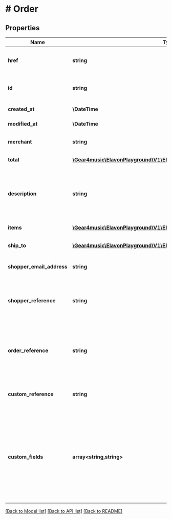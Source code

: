 # # Order

## Properties

Name | Type | Description | Notes
------------ | ------------- | ------------- | -------------
**href** | **string** | Order [Resource URL](#section/Overview/Values) (self link) | [optional] [readonly]
**id** | **string** | Order [Resource ID](#section/Overview/Values) assigned by server. | [optional] [readonly]
**created_at** | **\DateTime** | Creation timestamp | [optional] [readonly]
**modified_at** | **\DateTime** | Modification timestamp | [optional] [readonly]
**merchant** | **string** | Merchant [Resource URL](#section/Overview/Values) | [optional] [readonly]
**total** | [**\Gear4music\ElavonPlayground\V1\EPG\Model\PositiveAmountAndCurrency**](PositiveAmountAndCurrency.md) | Total for all items | [optional] [readonly]
**description** | **string** | Description, which appears on the dashboard and might appear on receipts | [optional] [readonly]
**items** | [**\Gear4music\ElavonPlayground\V1\EPG\Model\OrderItem[]**](OrderItem.md) | Line items, 64 max | [optional] [readonly]
**ship_to** | [**\Gear4music\ElavonPlayground\V1\EPG\Model\Contact**](Contact.md) | Shipping contact details | [optional] [readonly]
**shopper_email_address** | **string** | Shopper&#39;s email address | [optional] [readonly]
**shopper_reference** | **string** | Optional reference provided by the shopper, such as a purchase order | [optional] [readonly]
**order_reference** | **string** | Optional order reference which we&#39;ll display in the merchant dashboard. | [optional] [readonly]
**custom_reference** | **string** | Optional reference provided by the merchant | [optional]
**custom_fields** | **array<string,string>** | Custom fields, an object containing arbitrary string values.  Field names and values must not exceed 64 and 1024 characters, respectively. | [optional]

[[Back to Model list]](../../README.md#models) [[Back to API list]](../../README.md#endpoints) [[Back to README]](../../README.md)
